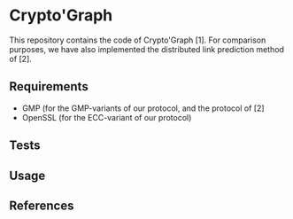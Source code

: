 # Crypto'Graph

This repository contains the code of Crypto'Graph [1]. For comparison purposes, we have also implemented the distributed link prediction method of [2].

## Requirements
- GMP (for the GMP-variants of our protocol, and the protocol of [2]
- OpenSSL (for the ECC-variant of our protocol)

## Tests

## Usage

## References

 
